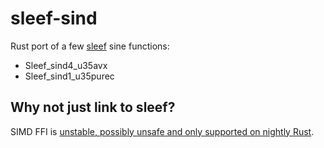 # sleef-sind

Rust port of a few [sleef](https://sleef.org) sine functions:

* Sleef_sind4_u35avx
* Sleef_sind1_u35purec

## Why not just link to sleef?

SIMD FFI is [unstable, possibly unsafe and only supported on nightly Rust](https://github.com/rust-lang/rust/issues/63068).
